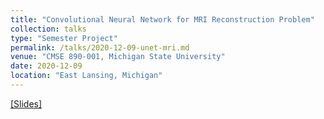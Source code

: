 ```yaml
---
title: "Convolutional Neural Network for MRI Reconstruction Problem"
collection: talks
type: "Semester Project"
permalink: /talks/2020-12-09-unet-mri.md
venue: "CMSE 890-001, Michigan State University"
date: 2020-12-09
location: "East Lansing, Michigan"
---
```


[[Slides]](/files/2020_12_09_unet_mri.pdf)

